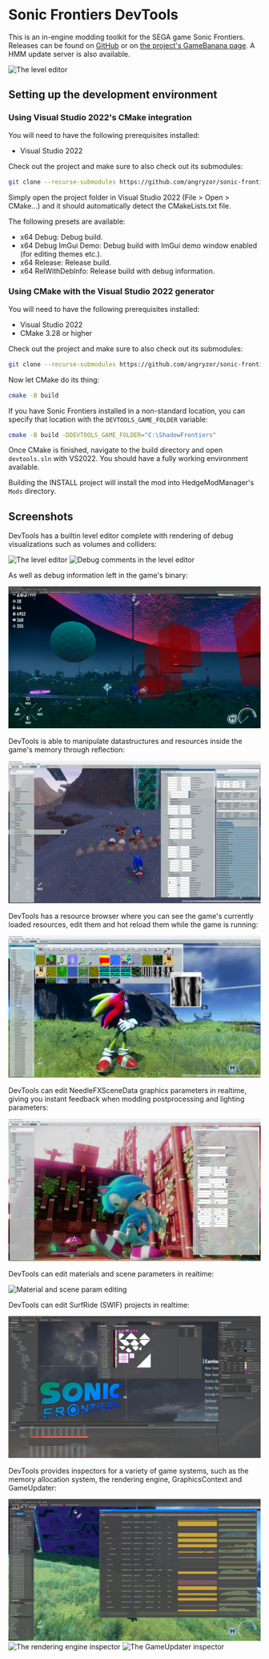 # Sonic Frontiers DevTools

This is an in-engine modding toolkit for the SEGA game Sonic Frontiers.
Releases can be found on [GitHub](https://github.com/angryzor/sonic-frontiers-devtools/releases)
or on [the project's GameBanana page](https://gamebanana.com/tools/15218).
A HMM update server is also available.

![The level editor](/.github/editor.png)

## Setting up the development environment

### Using Visual Studio 2022's CMake integration
You will need to have the following prerequisites installed:

* Visual Studio 2022

Check out the project and make sure to also check out its submodules:

```sh
git clone --recurse-submodules https://github.com/angryzor/sonic-frontiers-devtools.git
```

Simply open the project folder in Visual Studio 2022 (File > Open > CMake...) and it should automatically detect the CMakeLists.txt file.

The following presets are available:
* x64 Debug: Debug build.
* x64 Debug ImGui Demo: Debug build with ImGui demo window enabled (for editing themes etc.).
* x64 Release: Release build.
* x64 RelWithDebInfo: Release build with debug information.

### Using CMake with the Visual Studio 2022 generator
You will need to have the following prerequisites installed:

* Visual Studio 2022
* CMake 3.28 or higher

Check out the project and make sure to also check out its submodules:

```sh
git clone --recurse-submodules https://github.com/angryzor/sonic-frontiers-devtools.git
```

Now let CMake do its thing:

```sh
cmake -B build
```

If you have Sonic Frontiers installed in a non-standard location, you can specify that location
with the `DEVTOOLS_GAME_FOLDER` variable:

```sh
cmake -B build -DDEVTOOLS_GAME_FOLDER="C:\ShadowFrontiers"
```

Once CMake is finished, navigate to the build directory and open `devtools.sln` with VS2022.
You should have a fully working environment available.

Building the INSTALL project will install the mod into HedgeModManager's `Mods` directory.

## Screenshots

DevTools has a builtin level editor complete with rendering of debug visualizations such as volumes and colliders:

![The level editor](/.github/editor.png)
![Debug comments in the level editor](/.github/editor2.png)

As well as debug information left in the game's binary:

![Rendering of debug visuals](/.github/debugv.jpg)

DevTools is able to manipulate datastructures and resources inside the game's memory through reflection:

![RFL editing](/.github/rfl.jpg)

DevTools has a resource browser where you can see the game's currently loaded resources, edit them and hot reload them while the game is running:

![Resource browser](/.github/resource-browser.jpg)

DevTools can edit NeedleFXSceneData graphics parameters in realtime, giving you instant feedback when modding postprocessing and lighting parameters:

![NeedleFxSceneData editing](/.github/lighting.jpg)

DevTools can edit materials and scene parameters in realtime:

![Material and scene param editing](/.github/materials-and-scene-params.png)

DevTools can edit SurfRide (SWIF) projects in realtime:

![Material and scene param editing](/.github/surfride-editor.png)

DevTools provides inspectors for a variety of game systems, such as the memory allocation system, the rendering engine, GraphicsContext and GameUpdater:

![The memory inspector](/.github/memory-inspector.png)
![The rendering engine inspector](/.github/rendering-engine-inspector.png)
![The GameUpdater inspector](/.github/game-updater-inspector.png)
